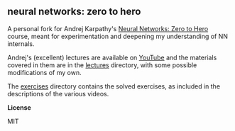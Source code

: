 ## neural networks: zero to hero

A personal fork for Andrej Karpathy's [Neural Networks: Zero to Hero](https://github.com/karpathy/nn-zero-to-hero) course, meant for experimentation and deepening my understanding of NN internals.

Andrej's (excellent) lectures are available on [YouTube](https://www.youtube.com/playlist?list=PLAqhIrjkxbuWI23v9cThsA9GvCAUhRvKZ) and the materials covered in them are in the [lectures](lectures/) directory, with some possible modifications of my own.

The [exercises](exercises/) directory contains the solved exercises, as included in the descriptions of the various videos.

**License**

MIT